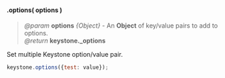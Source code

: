 #### .options( options )
> *@param* **options** _{Object}_  - An **Object** of key/value pairs to add to options.  
> _@return_ **keystone._options** 

Set multiple Keystone option/value pair.

```javascript
keystone.options({test: value});
```
<div class="code-header addGitHubLink" data-file="lib/core/options.js#L102-L126"> </div><pre class=" language-javascript hideCode api"></pre> 
